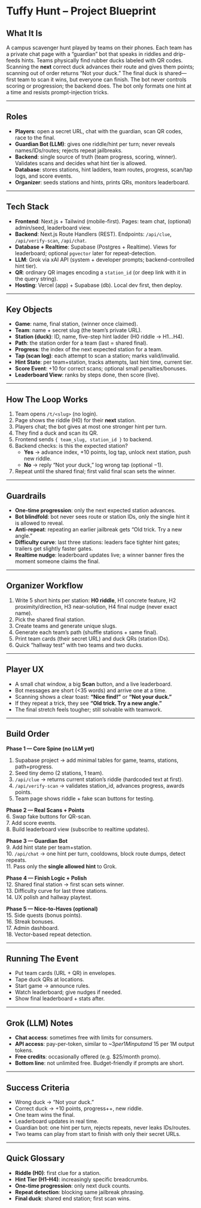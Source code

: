 # Tuffy Hunt – Project Blueprint

## What It Is
A campus scavenger hunt played by teams on their phones. Each team has a private chat page with a “guardian” bot that speaks in riddles and drip-feeds hints. Teams physically find rubber ducks labeled with QR codes. Scanning the **next** correct duck advances their route and gives them points; scanning out of order returns “Not your duck.” The final duck is shared—first team to scan it wins, but everyone can finish. The bot never controls scoring or progression; the backend does. The bot only formats one hint at a time and resists prompt-injection tricks.

---

## Roles
- **Players**: open a secret URL, chat with the guardian, scan QR codes, race to the final.  
- **Guardian Bot (LLM)**: gives one riddle/hint per turn; never reveals names/IDs/routes; rejects repeat jailbreaks.  
- **Backend**: single source of truth (team progress, scoring, winner). Validates scans and decides what hint tier is allowed.  
- **Database**: stores stations, hint ladders, team routes, progress, scan/tap logs, and score events.  
- **Organizer**: seeds stations and hints, prints QRs, monitors leaderboard.  

---

## Tech Stack
- **Frontend**: Next.js + Tailwind (mobile-first). Pages: team chat, (optional) admin/seed, leaderboard view.  
- **Backend**: Next.js Route Handlers (REST). Endpoints: `/api/clue`, `/api/verify-scan`, `/api/chat`.  
- **Database + Realtime**: Supabase (Postgres + Realtime). Views for leaderboard; optional `pgvector` later for repeat-detection.  
- **LLM**: Grok via xAI API (system + developer prompts; backend-controlled hint tier).  
- **QR**: ordinary QR images encoding a `station_id` (or deep link with it in the query string).  
- **Hosting**: Vercel (app) + Supabase (db). Local dev first, then deploy.  

---

## Key Objects
- **Game**: name, final station, (winner once claimed).  
- **Team**: name + secret slug (the team’s private URL).  
- **Station (duck)**: ID, name, five-step hint ladder (H0 riddle → H1…H4).  
- **Path**: the station order for a team (last = shared final).  
- **Progress**: the index of the next expected station for a team.  
- **Tap (scan log)**: each attempt to scan a station; marks valid/invalid.  
- **Hint State**: per team+station, tracks attempts, last hint time, current tier.  
- **Score Event**: +10 for correct scans; optional small penalties/bonuses.  
- **Leaderboard View**: ranks by steps done, then score (live).  

---

## How The Loop Works
1. Team opens `/t/<slug>` (no login).  
2. Page shows the riddle (H0) for their **next** station.  
3. Players chat; the bot gives at most one stronger hint per turn.  
4. They find a duck and scan its QR.  
5. Frontend sends `{ team_slug, station_id }` to backend.  
6. Backend checks: is this the expected station?  
   - **Yes** → advance index, +10 points, log tap, unlock next station, push new riddle.  
   - **No** → reply “Not your duck,” log wrong tap (optional −1).  
7. Repeat until the shared final; first valid final scan sets the winner.  

---

## Guardrails
- **One-time progression**: only the next expected station advances.  
- **Bot blindfold**: bot never sees route or station IDs, only the single hint it is allowed to reveal.  
- **Anti-repeat**: repeating an earlier jailbreak gets “Old trick. Try a new angle.”  
- **Difficulty curve**: last three stations: leaders face tighter hint gates; trailers get slightly faster gates.  
- **Realtime nudge**: leaderboard updates live; a winner banner fires the moment someone claims the final.  

---

## Organizer Workflow
1. Write 5 short hints per station: **H0 riddle**, H1 concrete feature, H2 proximity/direction, H3 near-solution, H4 final nudge (never exact name).  
2. Pick the shared final station.  
3. Create teams and generate unique slugs.  
4. Generate each team’s path (shuffle stations + same final).  
5. Print team cards (their secret URL) and duck QRs (station IDs).  
6. Quick “hallway test” with two teams and two ducks.  

---

## Player UX
- A small chat window, a big **Scan** button, and a live leaderboard.  
- Bot messages are short (<35 words) and arrive one at a time.  
- Scanning shows a clear toast: **“Nice find!”** or **“Not your duck.”**  
- If they repeat a trick, they see **“Old trick. Try a new angle.”**  
- The final stretch feels tougher; still solvable with teamwork.  

---

## Build Order
**Phase 1 — Core Spine (no LLM yet)**  
1. Supabase project → add minimal tables for game, teams, stations, path+progress.  
2. Seed tiny demo (2 stations, 1 team).  
3. `/api/clue` → returns current station’s riddle (hardcoded text at first).  
4. `/api/verify-scan` → validates station_id, advances progress, awards points.  
5. Team page shows riddle + fake scan buttons for testing.  

**Phase 2 — Real Scans + Points**  
6. Swap fake buttons for QR-scan.  
7. Add score events.  
8. Build leaderboard view (subscribe to realtime updates).  

**Phase 3 — Guardian Bot**  
9. Add hint state per team+station.  
10. `/api/chat` → one hint per turn, cooldowns, block route dumps, detect repeats.  
11. Pass only the **single allowed hint** to Grok.  

**Phase 4 — Finish Logic + Polish**  
12. Shared final station → first scan sets winner.  
13. Difficulty curve for last three stations.  
14. UX polish and hallway playtest.  

**Phase 5 — Nice-to-Haves (optional)**  
15. Side quests (bonus points).  
16. Streak bonuses.  
17. Admin dashboard.  
18. Vector-based repeat detection.  

---

## Running The Event
- Put team cards (URL + QR) in envelopes.  
- Tape duck QRs at locations.  
- Start game → announce rules.  
- Watch leaderboard; give nudges if needed.  
- Show final leaderboard + stats after.  

---

## Grok (LLM) Notes
- **Chat access**: sometimes free with limits for consumers.  
- **API access**: pay-per-token, similar to ~$3 per 1M input and ~$15 per 1M output tokens.  
- **Free credits**: occasionally offered (e.g. $25/month promo).  
- **Bottom line**: not unlimited free. Budget-friendly if prompts are short.  

---

## Success Criteria
- Wrong duck → “Not your duck.”  
- Correct duck → +10 points, progress++, new riddle.  
- One team wins the final.  
- Leaderboard updates in real time.  
- Guardian bot: one hint per turn, rejects repeats, never leaks IDs/routes.  
- Two teams can play from start to finish with only their secret URLs.  

---

## Quick Glossary
- **Riddle (H0)**: first clue for a station.  
- **Hint Tier (H1–H4)**: increasingly specific breadcrumbs.  
- **One-time progression**: only next duck counts.  
- **Repeat detection**: blocking same jailbreak phrasing.  
- **Final duck**: shared end station; first scan wins.  
